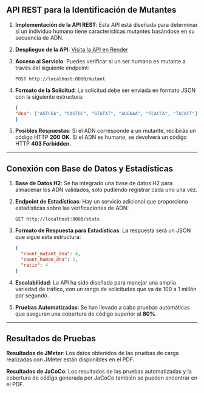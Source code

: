 ## API REST para la Identificación de Mutantes

1. **Implementación de la API REST**:
   Esta API está diseñada para determinar si un individuo humano tiene características mutantes basándose en su secuencia de ADN.

2. **Despliegue de la API**:
   [Visita la API en Render](https://parcial-magneto-51xr.onrender.com/swagger-ui/index.html)

3. **Acceso al Servicio**:
   Puedes verificar si un ser humano es mutante a través del siguiente endpoint:
     ```
     POST http://localhost:8080/mutant
     ```

4. **Formato de la Solicitud**:
   La solicitud debe ser enviada en formato JSON con la siguiente estructura:
     ```json
     {
     "dna": ["AGTCGA", "CAGTGC", "GTATAT", "AGGAAA", "TCACCA", "TACACT"]
     }
     ```

5. **Posibles Respuestas**:
   Si el ADN corresponde a un mutante, recibirás un código HTTP **200 OK**.
   Si el ADN es humano, se devolverá un código HTTP **403 Forbidden**.

---

## Conexión con Base de Datos y Estadísticas

1. **Base de Datos H2**:
   Se ha integrado una base de datos H2 para almacenar los ADN validados, solo pudiendo registrar cada uno una vez.

2. **Endpoint de Estadísticas**:
   Hay un servicio adicional que proporciona estadísticas sobre las verificaciones de ADN:
     ```
     GET http://localhost:8080/stats
     ```

3. **Formato de Respuesta para Estadísticas**:
   La respuesta será un JSON que sigue esta estructura:
     ```json
     {
       "count_mutant_dna": 4,
       "count_human_dna": 1,
       "ratio": 4
     }
     ```

4. **Escalabilidad**:
   La API ha sido diseñada para manejar una amplia variedad de tráfico, con un rango de solicitudes que va de 100 a 1 millón por segundo.

5. **Pruebas Automatizadas**:
   Se han llevado a cabo pruebas automáticas que aseguran una cobertura de código superior al **80%**.

---

## Resultados de Pruebas

**Resultados de JMeter**:
  Los datos obtenidos de las pruebas de carga realizadas con JMeter están disponibles en el PDF.

  **Resultados de JaCoCo**:
  Los resultados de las pruebas automatizadas y la cobertura de código generada por JaCoCo también se pueden encontrar en el PDF.
